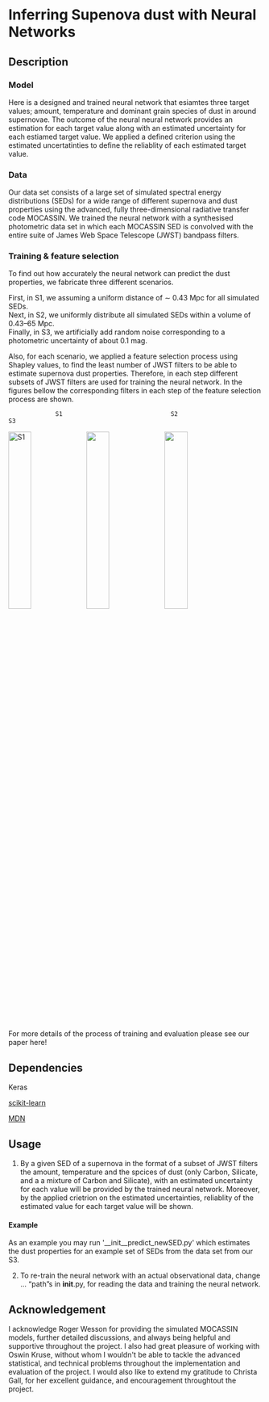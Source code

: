 
# Inferring Supenova dust with Neural Networks

## Description

### Model
Here is a designed and trained neural network that esiamtes three target values; amount, temperature and dominant grain species of dust in around supernovae. The outcome of the neural neural network provides an estimation for each target value along with an estimated uncertainty for each estiamed target value. We applied a defined criterion using the estimated uncertatinties to define the reliablity of each estimated target value.

### Data
Our data set consists of a large set of simulated spectral energy distributions (SEDs) for a wide range of different supernova and dust properties using the advanced, fully three-dimensional radiative transfer code MOCASSIN. We trained the neural network with a synthesised photometric data set in which each MOCASSIN SED is convolved with the entire suite of James Web Space Telescope (JWST) bandpass filters.


### Training \& feature selection
To find out how accurately the neural network can predict the dust properties, we fabricate three different scenarios.


First, in S1, we assuming a uniform distance of ∼ 0.43 Mpc for all simulated SEDs.<br/>
Next, in S2, we uniformly distribute all simulated SEDs within a volume of 0.43–65 Mpc.<br/>
Finally, in S3, we artificially add random noise corresponding to a photometric uncertainty of about 0.1 mag.<br/>

Also, for each scenario, we applied a feature selection process using Shapley values, to find the least number of JWST filters to be able to estimate supernova dust properties. Therefore, in each step different subsets of JWST filters are used for training the neural network. In the figures bellow the corresponding filters in each step of the feature selection process are shown.

                 S1                              S2                                S3

<img src="https://user-images.githubusercontent.com/29614210/147156639-70dee60a-7c9e-4888-9890-fa2458a97a95.png" alt="S1" width="30%"/> <img src="https://user-images.githubusercontent.com/29614210/147156716-a44f3e95-e628-4c9c-ab2e-d109ecbd24f7.png" width="30%"/> <img src="https://user-images.githubusercontent.com/29614210/147156777-cc973599-506e-40fa-81ab-2ad2518b7c3c.png" width="30%"/> 


For more details of the process of training and evaluation please see our paper here!




## Dependencies

Keras

[scikit-learn](https://scikit-learn.org/stable/)

[MDN](https://github.com/ZoeAnsari/keras-mdn-layer)

## Usage

 1. By a given SED of a supernova in the format of a subset of JWST filters the amount, temperature and the spcices of dust (only Carbon, Silicate, and a a mixture of Carbon and Silicate), with an estimated uncertainty for each value will be provided by the trained neural network. Moreover, by the applied crietrion on the estimated uncertainties, reliablity of the estimated value for each target value will be shown.

  #### Example

  As an example you may run '__init__predict_newSED.py' which estimates the dust properties for an example set of SEDs from the data set from our S3.



 2. To re-train the neural network with an actual observational data, change ... “path”s in __init__.py, for reading the data and training the neural network.


## Acknowledgement

I acknowledge Roger Wesson for providing the simulated MOCASSIN models, further detailed discussions, and always being helpful and supportive throughout the project. I also had great pleasure of working with Oswin Kruse, without whom I wouldn't be able to tackle the advanced statistical, and technical problems throughout the implementation and evaluation of the project. I would also like to extend my gratitude to Christa Gall, for her excellent guidance, and encouragement throughtout the project. 
